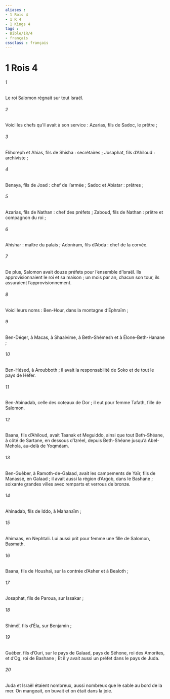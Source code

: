 ```yaml
---
aliases : 
- 1 Rois 4
- 1 R 4
- 1 Kings 4
tags : 
- Bible/1R/4
- français
cssclass : français
---
```


# 1 Rois 4

###### 1
Le roi Salomon régnait sur tout Israël.
###### 2
Voici les chefs qu’il avait à son service :
Azarias, fils de Sadoc, le prêtre ;
###### 3
Élihoreph et Ahias, fils de Shisha : secrétaires ;
Josaphat, fils d’Ahiloud : archiviste ;
###### 4
Benaya, fils de Joad : chef de l’armée ;
Sadoc et Abiatar : prêtres ;
###### 5
Azarias, fils de Nathan : chef des préfets ;
Zaboud, fils de Nathan : prêtre et compagnon du roi ;
###### 6
Ahishar : maître du palais ;
Adoniram, fils d’Abda : chef de la corvée.
###### 7
De plus, Salomon avait douze préfets pour l’ensemble d’Israël. Ils approvisionnaient le roi et sa maison ; un mois par an, chacun son tour, ils assuraient l’approvisionnement.
###### 8
Voici leurs noms :
Ben-Hour, dans la montagne d’Éphraïm ;
###### 9
Ben-Déqer, à Macas, à Shaalvime, à Beth-Shèmesh et à Élone-Beth-Hanane ;
###### 10
Ben-Hésed, à Aroubboth ; il avait la responsabilité de Soko et de tout le pays de Héfer.
###### 11
Ben-Abinadab, celle des coteaux de Dor ; il eut pour femme Tafath, fille de Salomon.
###### 12
Baana, fils d’Ahiloud, avait Taanak et Meguiddo, ainsi que tout Beth-Shéane, à côté de Sartane, en dessous d’Izréel, depuis Beth-Shéane jusqu’à Abel-Mehola, au-delà de Yoqméam.
###### 13
Ben-Guèber, à Ramoth-de-Galaad, avait les campements de Yaïr, fils de Manassé, en Galaad ; il avait aussi la région d’Argob, dans le Bashane ; soixante grandes villes avec remparts et verrous de bronze.
###### 14
Ahinadab, fils de Iddo, à Mahanaïm ;
###### 15
Ahimaas, en Nephtali. Lui aussi prit pour femme une fille de Salomon, Basmath.
###### 16
Baana, fils de Houshaï, sur la contrée d’Asher et à Bealoth ;
###### 17
Josaphat, fils de Paroua, sur Issakar ;
###### 18
Shiméï, fils d’Éla, sur Benjamin ;
###### 19
Guéber, fils d’Ouri, sur le pays de Galaad, pays de Séhone, roi des Amorites, et d’Og, roi de Bashane ;
Et il y avait aussi un préfet dans le pays de Juda.
###### 20
Juda et Israël étaient nombreux, aussi nombreux que le sable au bord de la mer. On mangeait, on buvait et on était dans la joie.
